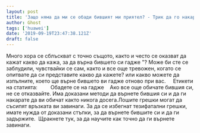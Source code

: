 ```yaml
---
layout: post
title: 'Защо няма да ми се обади бившият ми приятел? - Трик да го накараш да те повика'
author: Ghost
tags: ['huawei']
date: '2019-09-19T23:47:38.121Z'
draft: false
---
```


Много хора се сблъскват с точно същото, както и често се оказват да кажат какво да кажа, за да върна бившето си гадже "? Може би сте се заблудили, чувствайки се сам, както и все още тревожен, когато се опитвате да си представите какво да кажете? или какво можете да изпълните, което ще върне бившето ви гадже отново при вас.     Етикети на статията:         Обадете се на гадже    Ако все още обичате бившия си, не се отказвайте. Има доказани методи да върнете бившия си и да ги накарате да ви обичат както никога досега.Лошите грешки могат да съсипят връзката ви завинаги. За да се избегнат тезифатални грешки, имате нужда от доказани стъпки, за да върнете бившите си и да ги задържите.  Щракнете тук, за да научите как точно да ги върнете завинаги.
